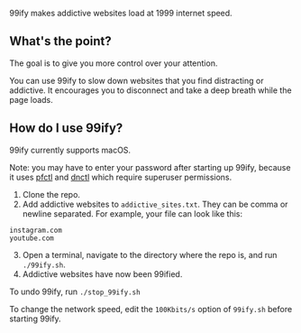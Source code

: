 99ify makes addictive websites load at 1999 internet speed.

## What's the point?
The goal is to give you more control over your attention.

You can use 99ify to slow down websites that you find distracting or addictive. It encourages you to disconnect and take a deep breath while the page loads.

## How do I use 99ify?
99ify currently supports macOS.

Note: you may have to enter your password after starting up 99ify, because it uses [pfctl](https://www.unix.com/man-page/osx/8/pfctl/) and [dnctl](https://www.unix.com/man-page/mojave/8/dnctl) which require superuser permissions. 
    
1. Clone the repo.
2. Add addictive websites to `addictive_sites.txt`. They can be comma or newline separated. For example, your file can look like this:

```
instagram.com
youtube.com
```

3. Open a terminal, navigate to the directory where the repo is, and run `./99ify.sh`.
4. Addictive websites have now been 99ified. 

To undo 99ify, run `./stop_99ify.sh`

To change the network speed, edit the `100Kbits/s` option of `99ify.sh` before starting 99ify.
